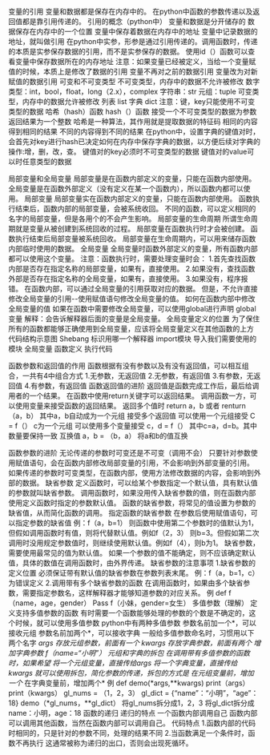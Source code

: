 # 

变量的引用
		变量和数据都是保存在内存中的。
		在python中函数的参数传递以及返回值都是靠引用传递的。
	引用的概念（python中）
		变量和数据是分开储存的
		数据保存在内存中的一个位置
		变量中保存着数据在内存中的地址
		变量中记录数据的地址，就叫做引用
		在python中实参，形参是通过引用传递的。调用函数时，传递的本质是实参保存数据的引用，而不是实参保存的数据。
		使用id（）函数可以查看变量中保存数据所在的内存地址
			注意：如果变量已经被定义，当给一个变量赋值的时候，本质上是修改了数据的引用
				变量不再对之前的数据引用
				变量改为对新赋值的数据引用
可变和不可变类型
	不可变类型，内存中的数据不允许被修改
		数字类型：int，bool，float，long（2.x），complex
		字符串：str
		元组：tuple
	可变类型，内存中的数据允许被修改
		列表 list
		字典 dict   注意：键，key只能使用不可变类型的数据
哈希（hash）函数
	hash（）函数
		接受一个不可变类型的数据为参数
		返回结果为一个整数
	哈希是一种算法，其作用就是提取数据的特征码
		相同的内容得到相同的结果
		不同的内容得到不同的结果
	在python中，设置字典的键值对时，会首先对key进行hash已决定如何在内存中保存字典的数据，以方便后续对字典的操作:增，删，改，查。
		键值对的key必须时不可变类型的数据
		键值对的value可以时任意类型的数据
		
局部变量和全局变量
			局部变量是在函数内部定义的变量，只能在函数内部使用。
			全局变量是在函数外部定义（没有定义在某一个函数内），所以函数内都可以使用。
	局部变量
			局部变量实在函数内部定义的变量，只能在函数内部使用。
			函数执行结束后，函数内部的局部变量，会被系统收回。
			不同的函数，可以定义相同的名字的局部变量，但是各用个的不会产生影响。
		局部变量的生命周期
			所谓生命周期就是变量从被创建到系统回收的过程。
			局部变量在函数执行时才会被创建。
			函数执行结束后局部变量被系统回收。
			局部变量在生命周期内，可以用来储存函数内部临时使用的数据。
	全局变量
			全局变量时函数外部定义的变量，所有函数内部都可以使用这个变量。
		注意：函数执行时，需要处理变量时会：
			1.首先查找函数内部是否存在指定名称的局部变量，如果有，直接使用。
			2.如果没有，查找函数外部是否存在指定名称的全局变量，如果有，直接使用。
			3.如果没有，程序报错。
		在函数内部，可以通过全局变量的引用获取对应的数据。
		但是，不允许直接修改全局变量的引用--使用赋值语句修改全局变量的值。
	如何在函数内部中修改全局变量的值
		如果在函数中需要修改全局变量，可以使用global进行声明
			global 变量        解释：会告诉解释器后面的变量是全局变量。
	全局变量定义的位置
		为了保住所有的函数都能够正确使用到全局变量，应该将全局变量定义在其他函数的上方
	代码结构示意图
		Shebang          标识用哪一个解释器
		import模块       导入我们需要使用的模块
		全局变量
		函数定义
		执行代码
	
函数参数和返回值的作用
	函数根据有没有参数以及有没有返回值，可以相互组合，一共有4中组合方式
		1.无参数，无返回值
		2.无参数，有返回值
		3.有参数，无返回值
		4.有参数，有返回值
	函数返回值的进阶
		返回值是函数完成工作后，最后给调用者的一个结果。
		在函数中使用return关键字可以返回结果。
		调用函数一方，可以使用变量来接受函数的返回结果。
	返回多个值时
		return  a，b 或者 renturn （a，b）
		其中a，b自动成为一个元组
	接受多个返回值
		可以使用一个元组接受
			C = f（）
			c为一个元组
		可以使用多个变量接受
		c，d = f（）
		其中c=a，d=b。其中数量要保持一致
	互换值
		a，b = （b，a）
		将a和b的值互换

函数参数的进阶
	无论传递的参数时可变还是不可变（调用不会）
		只要针对参数使用赋值语句，会在函数内部修改局部变量的引用，不会影响到外部变量的引用。
	如果传递的参数时可变类型，在函数内部，使用方法修改数据的内容，会影响到外部的数据。
缺省参数
		定义函数时，可以给某个参数指定一个默认值，具有默认值的参数就叫缺省参数。
		调用函数时，如果没用传入缺省参数的值，则在函数内部使用定义函数时指定的参数默认值。
		函数的缺省参数，将常见的值设置为参数的缺省值，从而简化函数的调用。
	指定函数的缺省参数
		在参数后使用赋值语句，可以指定参数的缺省值
			例：f（a，b=1）
			则函数中使用第二个参数时的值默认为1，但假如调用函数时有值，则将代替默认值。例如f（2，3）  则b=3。但假如第二次调用时没用规定参数值时，则继续使用默认值。例如f（4），则b为1。
		缺省参数，需要使用最常见的值为默认值。
		如果一个参数的值不能确定，则不应该确定默认值，具体的数值在调用函数时，由外界传递。
	缺省参数的注意事项
		1.缺省参数的定义位置
			必须保证带有默认值的缺省参数在参数列表末尾。
				例：f（a，b=1，c）为错误定义
		2.调用带有多个缺省参数的函数
			在调用函数时，如果由多个缺省参数，需要指定参数名，这样解释器才能够知道参数的对应关系。
				例  def f（name，age，gender）
					Pass
					f（小妹，gender=女生）
多值参数（理解）
	定义支持多值参数的函数
		有时需要一个函数能够处理的参数的个数是不确定的，这个时候，就可以使用多值参数
	python中有两种多值参数
		参数名前加一个*，可以接收元组
		参数名前加两个*，可以接收字典
	一般给多值参数命名时，习惯用以下两个名字
		*args  存放元组参数，前面有一个*
		**kwargs  存放字典参数，前面有两个*    增加字典参数   f（name=“小明”）
	元组和字典的拆包
		在调用带有多值参数的函数时，如果希望
			将一个元组变量，直接传给args
			将一个字典变量，直接传给kwargs
		就可以使用拆包，简化参数的传递，拆包的方式是
			在元组变量前，增加一个*
			在字典变量前，增加两个*
				例  def demo(*args,**kwargs)
					print（args）
					print（kwargs）
					gl_nums = （1，2，3）
					gl_dict = {“name”：“小明”，“age”：18}
					demo（*gl_nums，**gl_dict）
					将gl_nums拆分成1，2，3
					将gl_dict拆分成name：小明，age：18
函数的递归
	递归的特点
		一个函数内部调用自己
			函数内部可以调用其他函数，当然在函数内部可以调用自己。
		代码特点
			1.函数内部的代码时相同的，只是针对的参数不同，处理的结果不同
			2.当函数满足一个条件时，函数不再执行
这通常被称为递归的出口，否则会出现死循环。
